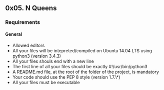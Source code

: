 <h2>0x05. N Queens</h2>

<h3>Requirements</h3>
<h4>General</h4>
<ul>
<li>Allowed editors</li>
<li>All your files will be intepreted/compiled on Ubuntu 14.04 LTS using python3 (version 3.4.3)</li>
<li>All your files shouls end with a new line</li>
<li>The first line of all your files should be exactly #!/usr/bin/python3</li>
<li>A README.md file, at the root of the folder of the project, is mandatory</li>
<li>Your code should use the PEP 8 style (version 1.7.\*)</li>
<li>All your files must be executable</li>
</ul>
